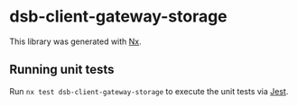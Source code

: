 # dsb-client-gateway-storage

This library was generated with [Nx](https://nx.dev).

## Running unit tests

Run `nx test dsb-client-gateway-storage` to execute the unit tests via [Jest](https://jestjs.io).
